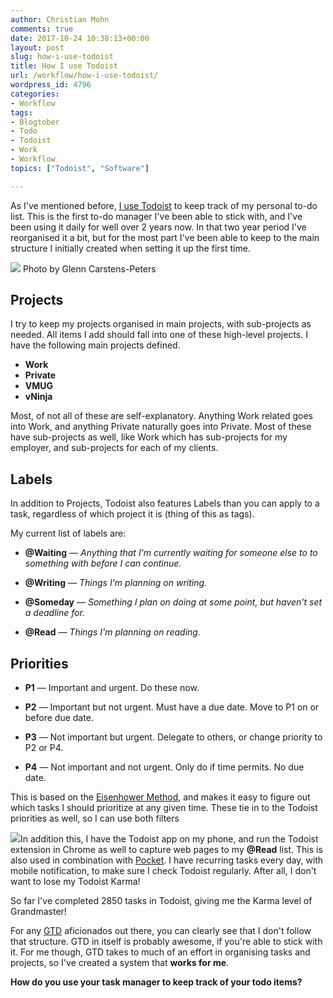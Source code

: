 ```yaml
---
author: Christian Mohn
comments: true
date: 2017-10-24 10:38:13+00:00
layout: post
slug: how-i-use-todoist
title: How I use Todoist
url: /workflow/how-i-use-todoist/
wordpress_id: 4796
categories:
- Workflow
tags:
- Blogtober
- Todo
- Todoist
- Work
- Workflow
topics: ["Todoist", "Software"]

---
```


As I've mentioned before, [I use Todoist](http://vninja.net/workflow/todoist-one-year-later/) to keep track of my personal to-do list. This is the first to-do manager I've been able to stick with, and I've been using it daily for well over 2 years now. In that two year period I've reorganised it a bit, but for the most part I've been able to keep to the main structure I initially created when setting it up the first time.
<!--more-->

[![](/img/glenn-carstens-peters-190592-644x429.jpg#center)](https://unsplash.com/@glenncarstenspeters) Photo by Glenn Carstens-Peters



## Projects



I try to keep my projects organised in main projects, with sub-projects as needed. All items I add should fall into one of these high-level projects.
I have the following main projects defined.





  * **Work**
  * **Private**
  * **VMUG**
  * **vNinja**



Most, of not all of these are self-explanatory. Anything Work related goes into Work, and anything Private naturally goes into Private. Most of these have sub-projects as well, like Work which has sub-projects for my employer, and sub-projects for each of my clients.



## Labels



In addition to Projects, Todoist also features Labels than you can apply to a task, regardless of which project it is (thing of this as tags).

My current list of labels are:





  * **@Waiting** — _Anything that I'm currently waiting for someone else to to something with before I can continue._


  * **@Writing** — _Things I'm planning on writing._


  * **@Someday** — _Something I plan on doing at some point, but haven't set a deadline for._


  * **@Read** — _Things I'm planning on reading._

## Priorities

  * **P1** — Important and urgent. Do these now.


  * **P2** — Important but not urgent. Must have a due date. Move to P1 on or before due date.


  * **P3** — Not important but urgent. Delegate to others, or change priority to P2 or P4.


  * **P4** — Not important and not urgent. Only do if time permits. No due date.


This is based on the [Eisenhower Method](https://en.wikipedia.org/wiki/Time_management#The_Eisenhower_Method), and makes it easy to figure out which tasks I should prioritize at any given time. These tie in to the Todoist priorities as well, so I can use both filters

![](/img/Screenshot-2017-10-24-12.37.00.png)In addition this, I have the Todoist app on my phone, and run the Todoist extension in Chrome as well to capture web pages to my **@Read** list. This is also used in combination with [Pocket](https://getpocket.com). I have recurring tasks every day, with mobile notification, to make sure I check Todoist regularly. After all, I don't want to lose my Todoist Karma!

So far I've completed 2850 tasks in Todoist, giving me the Karma level of Grandmaster!

For any [GTD](https://en.wikipedia.org/wiki/Getting_Things_Done) aficionados out there, you can clearly see that I don't follow that structure. GTD in itself is probably awesome, if you're able to stick with it. For me though, GTD takes to much of an effort in organising tasks and projects, so I've created a system that **works for me**.

**How do you use your task manager to keep track of your todo items?**
